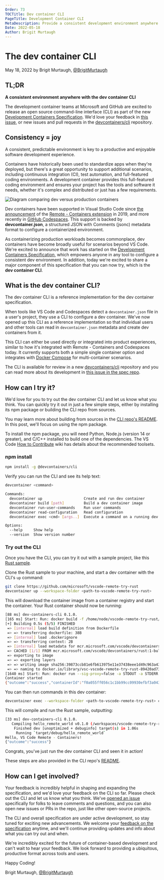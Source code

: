 ```yaml
---
Order: 73
TOCTitle: Dev container CLI
PageTitle: Development Container CLI
MetaDescription: Provide a consistent development environment anywhere using the development container CLI.
Date: 2022-05-18
Author: Brigit Murtaugh
---
```


# The dev container CLI

May 18, 2022 by Brigit Murtaugh, [@BrigitMurtaugh](https://twitter.com/BrigitMurtaugh)

## TL;DR

**A consistent environment anywhere with the dev container CLI**

The development container teams at Microsoft and GitHub are excited to release an open source command-line interface (CLI) as part of the new [Development Containers Specification](https://github.com/devcontainers/spec). We'd love your feedback in [this issue](https://github.com/devcontainers/cli/issues/7), or new issues and pull requests in the [devcontainers/cli](https://github.com/devcontainers/cli) repository.

## Consistency = joy

A consistent, predictable environment is key to a productive and enjoyable software development experience.

Containers have historically been used to standardize apps when they're deployed, but there's a great opportunity to support additional scenarios, including continuous integration (CI), test automation, and full-featured coding environments. A development container provides this full-featured coding environment and ensures your project has the tools and software it needs, whether it's complex and distributed or just has a few requirements.

![Diagram comparing dev versus production containers](dev-container-stages.png)

Dev containers have been supported in Visual Studio Code since [the announcement](https://code.visualstudio.com/blogs/2019/05/02/remote-development) of the [Remote - Containers extension](https://marketplace.visualstudio.com/items?itemName=ms-vscode-remote.remote-containers) in 2019, and more recently in [GitHub Codespaces](https://docs.github.com/en/codespaces/setting-up-your-project-for-codespaces/introduction-to-dev-containers). This support is backed by **devcontainer.json**, a structured JSON with Comments (jsonc) metadata format to configure a containerized environment.

As containerizing production workloads becomes commonplace, dev containers have become broadly useful for scenarios beyond VS Code. We're excited to announce that work has started on the [Development Containers Specification](https://github.com/devcontainers/spec), which empowers anyone in any tool to configure a consistent dev environment. In addition, today we're excited to share a major component of this specification that you can now try, which is the **dev container CLI**.

## What is the dev container CLI?

The dev container CLI is a reference implementation for the dev container specification.

When tools like VS Code and Codespaces detect a `devcontainer.json` file in a user's project, they use a CLI to configure a dev container. We've now opened up this CLI as a reference implementation so that individual users and other tools can read in `devcontainer.json` metadata and create dev containers from it.

This CLI can either be used directly or integrated into product experiences, similar to how it's integrated with Remote - Containers and Codespaces today. It currently supports both a simple single container option and integrates with [Docker Compose](https://docs.docker.com/compose/) for multi-container scenarios.

The CLI is available for review in a new [devcontainers/cli](https://github.com/devcontainers/cli) repository and you can read more about its development in [this issue in the spec repo](https://github.com/devcontainers/spec/issues/9).

## How can I try it?

We'd love for you to try out the dev container CLI and let us know what you think. You can quickly try it out in just a few simple steps, either by installing its npm package or building the CLI repo from sources.

You may learn more about building from sources in the [CLI repo's README](https://github.com/devcontainers/cli#try-it-out). In this post, we'll focus on using the npm package.

To install the npm package, you will need Python, Node.js (version 14 or greater), and C/C++ installed to build one of the dependencies. The VS Code [How to Contribute](https://github.com/microsoft/vscode/wiki/How-to-Contribute) wiki has details about the recommended toolsets.

### npm install

```bash
npm install -g @devcontainers/cli
```

Verify you can run the CLI and see its help text:

```bash
devcontainer <command>

Commands:
  devcontainer up                   Create and run dev container
  devcontainer build [path]         Build a dev container image
  devcontainer run-user-commands    Run user commands
  devcontainer read-configuration   Read configuration
  devcontainer exec <cmd> [args..]  Execute a command on a running dev container

Options:
  --help     Show help                                                 [boolean]
  --version  Show version number                                       [boolean]
```

### Try out the CLI

Once you have the CLI, you can try it out with a sample project, like this [Rust sample](https://github.com/microsoft/vscode-remote-try-rust).

Clone the Rust sample to your machine, and start a dev container with the CLI's `up` command:

```bash
git clone https://github.com/microsoft/vscode-remote-try-rust
devcontainer up --workspace-folder <path-to-vscode-remote-try-rust>
```

This will download the container image from a container registry and start the container. Your Rust container should now be running:

```bash
[88 ms] dev-containers-cli 0.1.0.
[165 ms] Start: Run: docker build -f /home/node/vscode-remote-try-rust/.devcontainer/Dockerfile -t vsc-vscode-remote-try-rust-89420ad7399ba74f55921e49cc3ecfd2 --build-arg VARIANT=bullseye /home/node/vscode-remote-try-rust/.devcontainer
[+] Building 0.5s (5/5) FINISHED
 => [internal] load build definition from Dockerfile                       0.0s
 => => transferring dockerfile: 38B                                        0.0s
 => [internal] load .dockerignore                                          0.0s
 => => transferring context: 2B                                            0.0s
 => [internal] load metadata for mcr.microsoft.com/vscode/devcontainers/r  0.4s
 => CACHED [1/1] FROM mcr.microsoft.com/vscode/devcontainers/rust:1-bulls  0.0s
 => exporting to image                                                     0.0s
 => => exporting layers                                                    0.0s
 => => writing image sha256:39873ccb81e6fb613975e11e37438eee1d49c963a436d  0.0s
 => => naming to docker.io/library/vsc-vscode-remote-try-rust-89420ad7399  0.0s
[1640 ms] Start: Run: docker run --sig-proxy=false -a STDOUT -a STDERR --mount type=bind,source=/home/node/vscode-remote-try-rust,target=/workspaces/vscode-remote-try-rust -l devcontainer.local_folder=/home/node/vscode-remote-try-rust --cap-add=SYS_PTRACE --security-opt seccomp=unconfined --entrypoint /bin/sh vsc-vscode-remote-try-rust-89420ad7399ba74f55921e49cc3ecfd2-uid -c echo Container started
Container started
{"outcome":"success","containerId":"f0a055ff056c1c1bb99cc09930efbf3a0437c54d9b4644695aa23c1d57b4bd11","remoteUser":"vscode","remoteWorkspaceFolder":"/workspaces/vscode-remote-try-rust"}
```

You can then run commands in this dev container:

```bash
devcontainer exec --workspace-folder <path-to-vscode-remote-try-rust> cargo run
```

This will compile and run the Rust sample, outputting:

```bash
[33 ms] dev-containers-cli 0.1.0.
   Compiling hello_remote_world v0.1.0 (/workspaces/vscode-remote-try-rust)
    Finished dev [unoptimized + debuginfo] target(s) in 1.06s
     Running `target/debug/hello_remote_world`
Hello, VS Code Remote - Containers!
{"outcome":"success"}
```

Congrats, you've just run the dev container CLI and seen it in action!

These steps are also provided in the CLI repo's [README](https://github.com/devcontainers/cli/blob/main/README.md).

## How can I get involved?

Your feedback is incredibly helpful in shaping and expanding the specification, and we'd love your feedback on the CLI so far. Please check out the CLI and let us know what you think. We've [opened an issue](https://github.com/devcontainers/cli/issues/7) specifically for folks to leave comments and questions, and you can also open new issues or PRs in the repo, just like other open-source projects.

The CLI and overall specification are under active development, so stay tuned for exciting new advancements. We welcome your [feedback on the specification](https://github.com/devcontainers/spec/issues) anytime, and we'll continue providing updates and info about what you can try out and when.

We're incredibly excited for the future of container-based development and can't wait to hear your feedback. We look forward to providing a ubiquitous, productive format across tools and users.

Happy Coding!

Brigit Murtaugh, [@BrigitMurtaugh](https://twitter.com/BrigitMurtaugh)